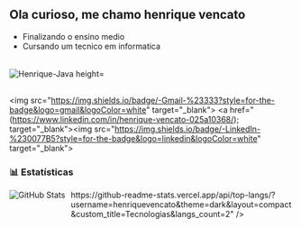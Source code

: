 ## Ola curioso, me chamo henrique vencato
- Finalizando  o ensino medio
- Cursando um tecnico em informatica

<div style="display: inline_block"><br>
  <img align="center" alt="Henrique-Java height="30" width="40"
            <img src="https://cdn.jsdelivr.net/gh/devicons/devicon@latest/icons/java/java-original.svg"&gt;
  <img align="center" alt="Henrique-Js" height="30" width="40" src="https://raw.githubusercontent.com/devicons/devicon/master/icons/javascript/javascript-plain.svg"&gt;
  <img align="center" alt="Henrique-HTML" height="30" width="40" src="https://raw.githubusercontent.com/devicons/devicon/master/icons/html5/html5-original.svg"&gt;
  <img align="center" alt="Henrique-CSS" height="30" width="40" src="https://raw.githubusercontent.com/devicons/devicon/master/icons/css3/css3-original.svg"&gt;
</div>

##

<div>

  <img src="https://img.shields.io/badge/-Gmail-%23333?style=for-the-badge&logo=gmail&logoColor=white&quot; target="_blank"></a>
  <a href="(https://www.linkedin.com/in/henrique-vencato-025a10368/); target="_blank"><img src="https://img.shields.io/badge/-LinkedIn-%230077B5?style=for-the-badge&logo=linkedin&logoColor=white&quot; target="_blank"></a>
 
</div>


### 📊 Estatísticas

<p>
  <img
    align="left"
    alt="GitHub Stats"
    height="200"
    style="padding-right: 10px;"
      src="https://github-readme-stats.vercel.app/api?username=henriquevencato&show_icons=true&hide=contribs,prs&cache_seconds=86400&theme=dark&include_all_commits-true&locale=pt-br&quot;
  />

<img
      align="left"
      alt="GitHub Stats"
      height="200"
      src="https://github-readme-stats.vercel.app/api/top-langs/?username=henriquevencato&theme=dark&layout=compact&custom_title=Tecnologias&langs_count=2&quot;
  />

</p>


